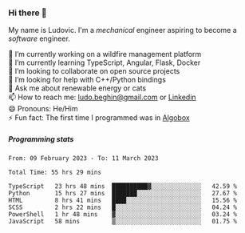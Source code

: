 ### Hi there 👋

My name is Ludovic. I'm a *mechanical* engineer aspiring to become a *software* engineer.

 🔭 I’m currently working on a wildfire management platform<br/>
 🌱 I’m currently learning TypeScript, Angular, Flask, Docker<br/>
 👯 I’m looking to collaborate on open source projects<br/>
 🤔 I’m looking for help with C++/Python bindings<br/>
 💬 Ask me about renewable energy or cats<br/>
 📫 How to reach me: ludo.beghin@gmail.com or [Linkedin](https://www.linkedin.com/in/ludovic-beghin/)<br/>
 😄 Pronouns: He/Him<br/>
 ⚡ Fun fact: The first time I programmed was in [Algobox](https://fr.wikipedia.org/wiki/Algobox)<br/>

##### Programming stats
<!--START_SECTION:waka-->

```text
From: 09 February 2023 - To: 11 March 2023

Total Time: 55 hrs 29 mins

TypeScript   23 hrs 48 mins  ██████████▓░░░░░░░░░░░░░░   42.59 %
Python       15 hrs 27 mins  ███████░░░░░░░░░░░░░░░░░░   27.67 %
HTML         8 hrs 41 mins   ████░░░░░░░░░░░░░░░░░░░░░   15.56 %
SCSS         2 hrs 22 mins   █░░░░░░░░░░░░░░░░░░░░░░░░   04.24 %
PowerShell   1 hr 48 mins    ▓░░░░░░░░░░░░░░░░░░░░░░░░   03.24 %
JavaScript   58 mins         ▒░░░░░░░░░░░░░░░░░░░░░░░░   01.75 %
```

<!--END_SECTION:waka-->
